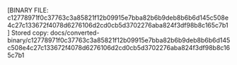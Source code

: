 [BINARY FILE: c12778971f0c37763c3a85821f12b09915e7bba82b6b9deb8b6b6d145c508e4c27c133672f4078d6276106d2cd0cb5d3702276aba824f3df98b8c165c7b1]
Stored copy: docs/converted-binary/c12778971f0c37763c3a85821f12b09915e7bba82b6b9deb8b6b6d145c508e4c27c133672f4078d6276106d2cd0cb5d3702276aba824f3df98b8c165c7b1
